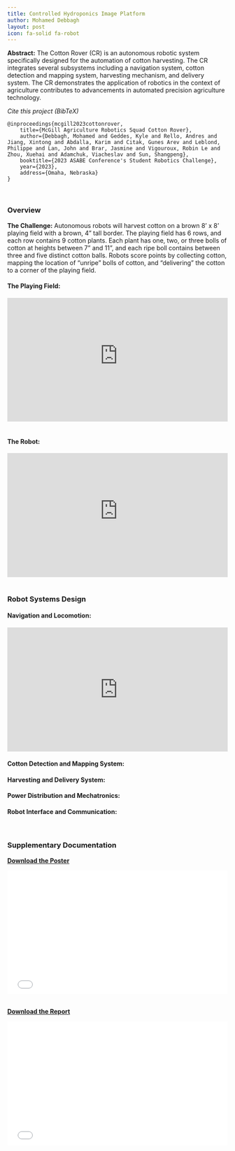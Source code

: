 ```yaml
---
title: Controlled Hydroponics Image Platform
author: Mohamed Debbagh
layout: post
icon: fa-solid fa-robot
---
```


**Abstract:** The Cotton Rover (CR) is an autonomous robotic system specifically designed for the automation of cotton harvesting. The CR integrates several subsystems including a navigation system, cotton detection and mapping system, harvesting mechanism, and delivery system. The CR demonstrates the application of robotics in the context of agriculture contributes to advancements in automated precision agriculture technology.

*Cite this project (BibTeX)*
```
@inproceedings{mcgill2023cottonrover,
    title={McGill Agriculture Robotics Squad Cotton Rover},
    author={Debbagh, Mohamed and Geddes, Kyle and Rello, Andres and Jiang, Xintong and Abdalla, Karim and Citak, Gunes Arev and Leblond, Philippe and Lan, John and Brar, Jasmine and Vigouroux, Robin Le and Zhou, Xuehai and Adamchuk, Viacheslav and Sun, Shangpeng},
    booktitle={2023 ASABE Conference's Student Robotics Challenge},
    year={2023},
    address={Omaha, Nebraska}
}
```
<br/>

### Overview

**The Challenge:** Autonomous robots will harvest cotton on a brown 8’ x 8’ playing field with a brown, 4” tall border. The playing field has 6 rows, and each row contains 9 cotton plants. Each plant has one, two, or three bolls of cotton at heights between 7” and 11”, and each ripe boll contains between three and five distinct cotton balls. Robots score points by collecting cotton, mapping the location of “unripe” bolls of cotton, and “delivering” the cotton to a corner of the playing field.

#### The Playing Field:

<style>.embed-container { position: relative; padding-bottom: 56.25%; height: 0; overflow: hidden; max-width: 100%; } .embed-container iframe, .embed-container object, .embed-container embed { position: absolute; top: 0; left: 0; width: 100%; height: 100%; }</style><div class='embed-container'><iframe src='https://mail93832.autodesk360.com/shares/public/SHd38bfQT1fb47330c9992aef2be1efcc409?mode=embed' width='1024' height='768' allowfullscreen='true' webkitallowfullscreen='true' mozallowfullscreen='true'  frameborder='0'></iframe></div>
<br/>

#### The Robot:

<style>.embed-container { position: relative; padding-bottom: 56.25%; height: 0; overflow: hidden; max-width: 100%; } .embed-container iframe, .embed-container object, .embed-container embed { position: absolute; top: 0; left: 0; width: 100%; height: 100%; }</style><div class='embed-container'><iframe src='https://mail93832.autodesk360.com/shares/public/SHd38bfQT1fb47330c99ef8447249f44dc17?mode=embed' width='1024' height='768' allowfullscreen='true' webkitallowfullscreen='true' mozallowfullscreen='true'  frameborder='0'></iframe></div>

<br/>

### Robot Systems Design

#### Navigation and Locomotion:

<style>.embed-container { position: relative; padding-bottom: 56.25%; height: 0; overflow: hidden; max-width: 100%; } .embed-container iframe, .embed-container object, .embed-container embed { position: absolute; top: 0; left: 0; width: 100%; height: 100%; }</style><div class='embed-container'><iframe src='https://www.youtube.com/embed/FLvMkjlsf60' frameborder='0' allowfullscreen></iframe></div>


#### Cotton Detection and Mapping System:

#### Harvesting and Delivery System:

#### Power Distribution and Mechatronics:

#### Robot Interface and Communication:

<br/>

### Supplementary Documentation
<a href="/assets/papers/2023-07-1_ASABE_2023_Robotics_Competition_Poster.pdf"><strong>Download the Poster</strong></a> 

<style>.embed-container { position: relative; padding-bottom: 56.25%; height: 0; overflow: hidden; max-width: 100%; } .embed-container iframe, .embed-container object, .embed-container embed { position: absolute; top: 0; left: 0; width: 100%; height: 100%; }</style><div class='embed-container'><object data='/assets/papers/2023-07-1_ASABE_2023_Robotics_Competition_Poster.pdf'>     <embed src='/assets/papers/2023-07-1_ASABE_2023_Robotics_Competition_Poster.pdf'>         <p>This browser does not support PDFs. Please download the PDF to view it: <a href='/assets/papers/2023-07-1_ASABE_2023_Robotics_Competition_Poster.pdf'>Download PDF</a>.</p>     </embed> </object></div>

<br/>

<a href="/assets/papers/2023-07-1_ASABE_2023_Robotics_Competition_Report.pdf"><strong>Download the Report</strong></a> 

<style>.embed-container { position: relative; padding-bottom: 56.25%; height: 0; overflow: hidden; max-width: 100%; } .embed-container iframe, .embed-container object, .embed-container embed { position: absolute; top: 0; left: 0; width: 100%; height: 100%; }</style><div class='embed-container'><object data='/assets/papers/2023-07-1_ASABE_2023_Robotics_Competition_Report.pdf'>     <embed src='/assets/papers/2023-07-1_ASABE_2023_Robotics_Competition_Report.pdf'>         <p>This browser does not support PDFs. Please download the PDF to view it: <a href='/assets/papers/2023-07-1_ASABE_2023_Robotics_Competition_Report.pdf'>Download PDF</a>.</p>     </embed> </object></div>

<br/>
